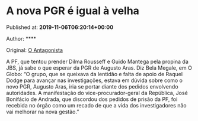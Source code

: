 
# A nova PGR é igual à velha

Published at: **2019-11-06T06:20:14+00:00**

Author: ****

Original: [O Antagonista](https://www.oantagonista.com/brasil/a-nova-pgr-e-igual-a-velha/)

A PF, que tentou prender Dilma Rousseff e Guido Mantega pela propina da JBS, já sabe o que esperar da PGR de Augusto Aras.
Diz Bela Megale, em O Globo:
“O grupo, que se queixava da lentidão e falta de apoio de Raquel Dodge para avançar nas investigações, estava em dúvida sobre como o novo PGR, Augusto Aras, iria se portar diante dos pedidos envolvendo autoridades.
A manifestação do vice-procurador-geral da República, José Bonifácio de Andrada, que discordou dos pedidos de prisão da PF, foi recebida no órgão como um recado de que a vida dos investigadores não vai melhorar na nova gestão.”
